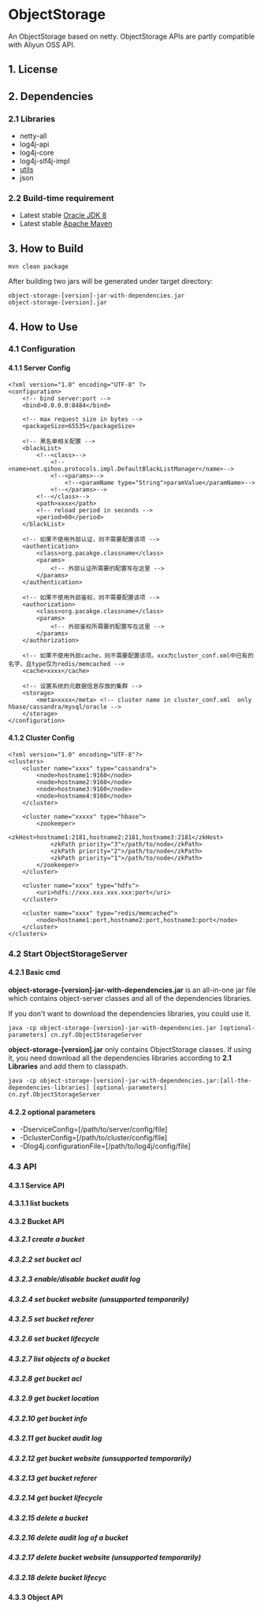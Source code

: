 # ObjectStorage
An ObjectStorage based on netty. ObjectStorage APIs are partly compatible with Aliyun OSS API. 

## 1. License

## 2. Dependencies
### 2.1 Libraries
 + netty-all
 + log4j-api
 + log4j-core
 + log4j-slf4j-impl
 + [utils](https://github.com/zhangyf/util) 
 + json
### 2.2 Build-time requirement
 + Latest stable [Oracle JDK 8](http://www.oracle.com/technetwork/java/javase/downloads/index.html)
 + Latest stable [Apache Maven](http://maven.apache.org/)
 
## 3. How to Build

    mvn clean package

After building two jars will be generated under target directory:
    
    object-storage-[version]-jar-with-dependencies.jar
    object-storage-[version].jar
  

## 4. How to Use
### 4.1 Configuration

#### 4.1.1 Server Config

    <?xml version="1.0" encoding="UTF-8" ?>
    <configuration>
        <!-- bind server:port -->
        <bind>0.0.0.0:8484</bind>

        <!-- max request size in bytes -->
        <packageSize>65535</packageSize>

        <!-- 黑名单相关配置 -->
        <blackList>
            <!--<class>-->
                <!--<name>net.qihoo.protocols.impl.DefaultBlackListManager</name>-->
                <!--<params>-->
                    <!--<paramName type="String">paramValue</paramName>-->
                <!--</params>-->
            <!--</class>-->
            <path>xxxx</path>
            <!-- reload period in seconds -->
            <period>60</period>
        </blackList>

        <!-- 如果不使用外部认证，则不需要配置该项 -->
        <authentication>
            <class>org.pacakge.classname</class>
            <params>
                <!-- 外部认证所需要的配置写在这里 -->
            </params>
        </authentication>

        <!-- 如果不使用外部鉴权，则不需要配置该项 -->
        <authorization>
            <class>org.pacakge.classname</class>
            <params>
                <!-- 外部鉴权所需要的配置写在这里 -->
            </params>
        </authorization>

        <!-- 如果不使用外部cache，则不需要配置该项。xxx为cluster_conf.xml中已有的名字，且type仅为redis/memcached -->
        <cache>xxxx</cache>

        <!-- 设置系统的元数据信息存放的集群 -->
        <storage>
            <meta>xxxx</meta> <!-- cluster name in cluster_conf.xml  only hbase/cassandra/mysql/oracle -->
        </storage>
    </configuration>

#### 4.1.2 Cluster Config

    <?xml version="1.0" encoding="UTF-8"?>
    <clusters>
        <cluster name="xxxx" type="cassandra">
            <node>hostname1:9160</node>
            <node>hostname2:9160</node>
            <node>hostname3:9160</node>
            <node>hostname4:9160</node>
        </cluster>

        <cluster name="xxxxx" type="hbase">
            <zookeeper>
                <zkHost>hostname1:2181,hostname2:2181,hostname3:2181</zkHost>
                <zkPath priority="3">/path/to/node</zkPath>
                <zkPath priority="2">/path/to/node</zkPath>
                <zkPath priority="1">/path/to/node</zkPath>
            </zookeeper>
        </cluster>

        <cluster name="xxxx" type="hdfs">
            <uri>hdfs://xxx.xxx.xxx.xxx:port</uri>
        </cluster>

        <cluster name="xxxx" type="redis/memcached">
            <node>hostname1:port,hostname2:port,hostname3:port</node>
        </cluster>
    </clusters>


### 4.2 Start ObjectStorageServer

#### 4.2.1 Basic cmd
**object-storage-[version]-jar-with-dependencies.jar** is an all-in-one jar file which contains object-server classes and all of the dependencies libraries. 

If you don't want to download the dependencies libraries, you could use it.

    java -cp object-storage-[version]-jar-with-dependencies.jar [optional-parameters] cn.zyf.ObjectStorageServer 


**object-storage-[version].jar** only contains ObjectStorage classes. If using it, you need download all the dependencies libraries according to **2.1 Libraries** and add them to classpath.

    java -cp object-storage-[version]-jar-with-dependencies.jar:[all-the-dependencies-libraries] [optional-parameters] cn.zyf.ObjectStorageServer

#### 4.2.2 optional parameters

 + -DserviceConfig=[/path/to/server/config/file]
 + -DclusterConfig=[/path/to/cluster/config/file]
 + -Dlog4j.configurationFile=[/path/to/log4j/config/file]


### 4.3 API
#### 4.3.1 Service API
#### 4.3.1.1 list buckets

#### 4.3.2 Bucket API
##### 4.3.2.1 create a bucket
##### 4.3.2.2 set bucket acl
##### 4.3.2.3 enable/disable bucket audit log
##### 4.3.2.4 set bucket website (unsupported temporarily)
##### 4.3.2.5 set bucket referer
##### 4.3.2.6 set bucket lifecycle
##### 4.3.2.7 list objects of a bucket
##### 4.3.2.8 get bucket acl
##### 4.3.2.9 get bucket location
##### 4.3.2.10 get bucket info
##### 4.3.2.11 get bucket audit log
##### 4.3.2.12 get bucket website (unsupported temporarily)
##### 4.3.2.13 get bucket referer
##### 4.3.2.14 get bucket lifecycle
##### 4.3.2.15 delete a bucket
##### 4.3.2.16 delete audit log of a bucket
##### 4.3.2.17 delete bucket website (unsupported temporarily)
##### 4.3.2.18 delete bucket lifecyc

#### 4.3.3 Object API
